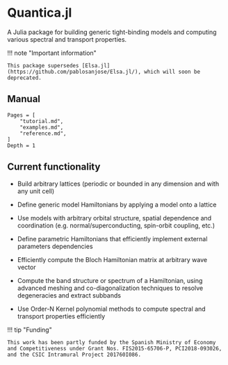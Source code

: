 # Quantica.jl

A Julia package for building generic tight-binding models and computing various spectral and transport properties.

!!! note "Important information"

    This package supersedes [Elsa.jl](https://github.com/pablosanjose/Elsa.jl/), which will soon be deprecated.

## Manual

```@contents
Pages = [
    "tutorial.md",
    "examples.md",
    "reference.md",
]
Depth = 1
```

## Current functionality

- Build arbitrary lattices (periodic or bounded in any dimension and with any unit cell)

- Define generic model Hamiltonians by applying a model onto a lattice

- Use models with arbitrary orbital structure, spatial dependence and coordination (e.g. normal/superconducting, spin-orbit coupling, etc.)

- Define parametric Hamiltonians that efficiently implement external parameters dependencies

- Efficiently compute the Bloch Hamiltonian matrix at arbitrary wave vector

- Compute the band structure or spectrum of a Hamiltonian, using advanced meshing and co-diagonalization techniques to resolve degeneracies and extract subbands

- Use Order-N Kernel polynomial methods to compute spectral and transport properties efficiently

!!! tip "Funding"

    This work has been partly funded by the Spanish Ministry of Economy and Competitiveness under Grant Nos. FIS2015-65706-P, PCI2018-093026, and the CSIC Intramural Project 201760I086.

